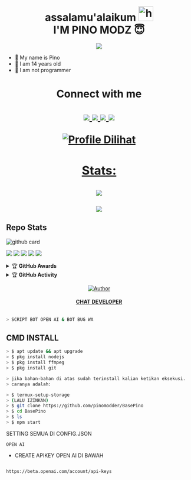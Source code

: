 <h1 align="center">assalamu'alaikum <img src="https://user-images.githubusercontent.com/1303154/88677602-1635ba80-d120-11ea-84d8-d263ba5fc3c0.gif" width="40px" alt="hi"><br>I'M PINO MODZ 😇 </h1>
<p align="center">
  <img src="https://d.top4top.io/p_2059mc6d10.png" />
</p>

- 👼 My name is Pino 
- 🍼 I am 14 years old 
- 🔭 I am not programmer

<h1 align="center"> Connect with me
<p align="center">
  <a href="https://instagram.com/pinostoreid"><img src="https://img.shields.io/badge/Instagram-E4405F?style=for-the-badge&logo=instagram&logoColor=white"/> 
  <a href="https://api.whatsapp.com/send/?phone=628891753410&text=Assalamualaikum+Stah+Bolehkah+Kita+Berteman+?"><img src="https://img.shields.io/badge/WhatsApp-25D366?style=for-the-badge&logo=whatsapp&logoColor=white" />
  <a href="https://github.com/pinomodder"><img src="https://img.shields.io/badge/-GitHub-black?style=flat-square&logo=github" /> 
  <a href="https://m.youtube.com/channel/UCxemiLvBNfaEJ_b9HnK18xA"><img src="https://img.shields.io/youtube/channel/subscribers/UCxemiLvBNfaEJ_b9HnK18xA?style=social" /> <br>
</p>


![Profile Dilihat](https://komarev.com/ghpvc/?username=pinomodder&color=blue&style=flat-square&label=Profile+Dilihat)
### Stats:

<p align="center"><a href="https://github.com/pinomodder"><img src="https://github-readme-stats.vercel.app/api?username=pinomodder&show_icons=true&theme=radical"></a></p>
<p align="center"><a href="https://github.com/pinomodder"><img src="https://github-readme-stats.vercel.app/api/top-langs/?username=pinomodder&theme=radical&layout=compact"></a></p> 

## Repo Stats
![github card](https://github-readme-stats.vercel.app/api/pin/?username=pinomodder&repo=BasePino&theme=nightowl)


<p>
    <img src="https://img.shields.io/badge/OS-Linux-blue?&logo=Linux" />
    <img src="https://img.shields.io/badge/OS-Windows-blue?&logo=Windows" />
    <img src="https://img.shields.io/badge/IDE-Xcode-blue?&logo=xcode" />
    <img src="https://img.shields.io/badge/Text%20Editor-Visual%20Studio%20Code-blue?&logo=visual%20studio%20code&logoColor=blue" />
    <img src="https://img.shields.io/badge/Sublime%20Text-gray?&logo=Sublime-Text" />
</p>
<details>
    <summary>&#127942 <b>GitHub Awards</b></summary><br/>

![Github Trophy](https://github-profile-trophy.vercel.app/?username=phaticusthiccy)

</details>

<details>
    <summary>&#127942 <b>GitHub Activity</b></summary><br/>

![Metrics](https://metrics.lecoq.io/pinomodder?template=classic&repositories.forks=true&languages=1&languages.colors=github&languages.threshold=0%25&config.timezone=Asia%2FSemarang)

</details>

<p>

>
>
>
</div>
<p align="center">
  <a href="https://github.com/pinomodder/"><img title="Author" src="https://img.shields.io/badge/Author-PINO MODZ-red.svg?style=for-the-badge&logo=github" /></a>
  <h4 align="center">
  <a href="https://wa.me/628891753410"> CHAT DEVELOPER </a>
</h4>
</p>

```bash

> SCRIPT BOT OPEN AI & BOT BUG WA

```

## CMD INSTALL 
```bash 
> $ apt update && apt upgrade
> $ pkg install nodejs
> $ pkg install ffmpeg
> $ pkg install git

> jika bahan-bahan di atas sudah terinstall kalian ketikan eksekusi.
> caranya adalah:

> $ termux-setup-storage
> (LALU IZINKAN)
> $ git clone https://github.com/pinomodder/BasePino
> $ cd BasePino
> $ ls
> $ npm start

```
SETTING SEMUA DI CONFIG.JSON

```OPEN AI```

* CREATE APIKEY OPEN AI DI BAWAH
```bash

https://beta.openai.com/account/api-keys
```
